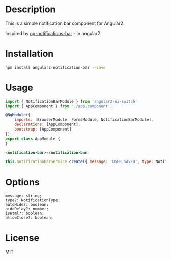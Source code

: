 # Description

This is a simple notification bar component for Angular2.

Inspired by [ng-notifications-bar](https://github.com/alexbeletsky/ng-notifications-bar) - in angular2.

# Installation

```bash
npm install angular2-notification-bar --save
```

# Usage

```javascript
import { NotificationBarModule } from 'angular2-ui-switch'
import { AppComponent } from './app.component';

@NgModule({
    imports: [BrowserModule, FormsModule, NotificationBarModule],
    declarations: [AppComponent],
    bootstrap: [AppComponent]
})
export class AppModule {
}
```

```html
<notification-bar></notification-bar
```

```javascript
this.notificationBarService.create({ message: 'USER_SAVED', type: NotificationType.Success});
```

# Options

    message: string;
    type?: NotificationType;
    autoHide?: boolean;
    hideDelay?: number;
    isHtml?: boolean;
    allowClose?: boolean;

# License
MIT